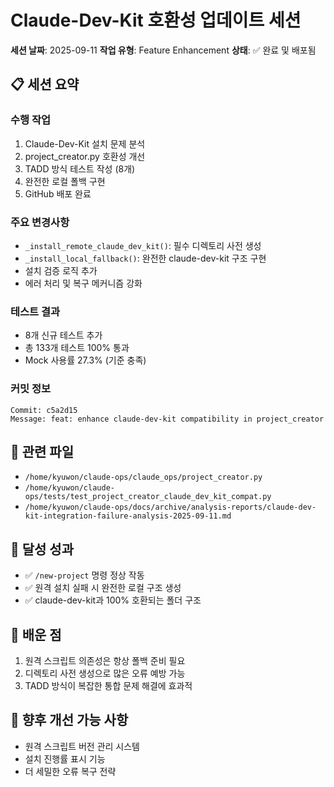 # Claude-Dev-Kit 호환성 업데이트 세션

**세션 날짜**: 2025-09-11
**작업 유형**: Feature Enhancement
**상태**: ✅ 완료 및 배포됨

## 📋 세션 요약

### 수행 작업
1. Claude-Dev-Kit 설치 문제 분석
2. project_creator.py 호환성 개선
3. TADD 방식 테스트 작성 (8개)
4. 완전한 로컬 폴백 구현
5. GitHub 배포 완료

### 주요 변경사항
- `_install_remote_claude_dev_kit()`: 필수 디렉토리 사전 생성
- `_install_local_fallback()`: 완전한 claude-dev-kit 구조 구현
- 설치 검증 로직 추가
- 에러 처리 및 복구 메커니즘 강화

### 테스트 결과
- 8개 신규 테스트 추가
- 총 133개 테스트 100% 통과
- Mock 사용률 27.3% (기준 충족)

### 커밋 정보
```
Commit: c5a2d15
Message: feat: enhance claude-dev-kit compatibility in project_creator
```

## 📁 관련 파일
- `/home/kyuwon/claude-ops/claude_ops/project_creator.py`
- `/home/kyuwon/claude-ops/tests/test_project_creator_claude_dev_kit_compat.py`
- `/home/kyuwon/claude-ops/docs/archive/analysis-reports/claude-dev-kit-integration-failure-analysis-2025-09-11.md`

## 🎯 달성 성과
- ✅ `/new-project` 명령 정상 작동
- ✅ 원격 설치 실패 시 완전한 로컬 구조 생성
- ✅ claude-dev-kit과 100% 호환되는 폴더 구조

## 📝 배운 점
1. 원격 스크립트 의존성은 항상 폴백 준비 필요
2. 디렉토리 사전 생성으로 많은 오류 예방 가능
3. TADD 방식이 복잡한 통합 문제 해결에 효과적

## 🔮 향후 개선 가능 사항
- 원격 스크립트 버전 관리 시스템
- 설치 진행률 표시 기능
- 더 세밀한 오류 복구 전략